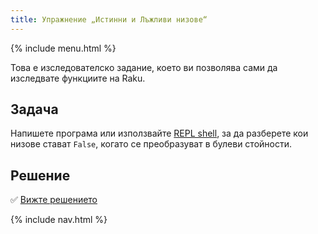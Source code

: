 ```yaml
---
title: Упражнение „Истинни и Лъжливи низове“
---
```


{% include menu.html %}

Това е изследователско задание, което ви позволява сами да изследвате функциите на Raku.

## Задача

Напишете програма или използвайте [REPL shell](/bg/essentials/running-programs/from-repl), за да разберете кои низове стават `False`, когато се преобразуват в булеви стойности.

## Решение

✅ [Вижте решението](solution)

{% include nav.html %}